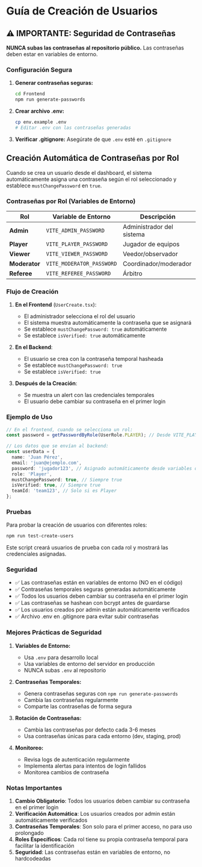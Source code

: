 # Guía de Creación de Usuarios

## ⚠️ IMPORTANTE: Seguridad de Contraseñas

**NUNCA subas las contraseñas al repositorio público.** Las contraseñas deben estar en variables de entorno.

### Configuración Segura

1. **Generar contraseñas seguras:**

   ```bash
   cd Frontend
   npm run generate-passwords
   ```

2. **Crear archivo .env:**

   ```bash
   cp env.example .env
   # Editar .env con las contraseñas generadas
   ```

3. **Verificar .gitignore:**
   Asegúrate de que `.env` esté en `.gitignore`

## Creación Automática de Contraseñas por Rol

Cuando se crea un usuario desde el dashboard, el sistema automáticamente asigna una contraseña según el rol seleccionado y establece `mustChangePassword` en `true`.

### Contraseñas por Rol (Variables de Entorno)

| Rol           | Variable de Entorno       | Descripción               |
| ------------- | ------------------------- | ------------------------- |
| **Admin**     | `VITE_ADMIN_PASSWORD`     | Administrador del sistema |
| **Player**    | `VITE_PLAYER_PASSWORD`    | Jugador de equipos        |
| **Viewer**    | `VITE_VIEWER_PASSWORD`    | Veedor/observador         |
| **Moderator** | `VITE_MODERATOR_PASSWORD` | Coordinador/moderador     |
| **Referee**   | `VITE_REFEREE_PASSWORD`   | Árbitro                   |

### Flujo de Creación

1. **En el Frontend** (`UserCreate.tsx`):

   - El administrador selecciona el rol del usuario
   - El sistema muestra automáticamente la contraseña que se asignará
   - Se establece `mustChangePassword: true` automáticamente
   - Se establece `isVerified: true` automáticamente

2. **En el Backend**:

   - El usuario se crea con la contraseña temporal hasheada
   - Se establece `mustChangePassword: true`
   - Se establece `isVerified: true`

3. **Después de la Creación**:
   - Se muestra un alert con las credenciales temporales
   - El usuario debe cambiar su contraseña en el primer login

### Ejemplo de Uso

```typescript
// En el frontend, cuando se selecciona un rol:
const password = getPasswordByRole(UserRole.PLAYER); // Desde VITE_PLAYER_PASSWORD

// Los datos que se envían al backend:
const userData = {
  name: 'Juan Pérez',
  email: 'juan@ejemplo.com',
  password: 'jugador123', // Asignado automáticamente desde variables de entorno
  role: 'Player',
  mustChangePassword: true, // Siempre true
  isVerified: true, // Siempre true
  teamId: 'team123', // Solo si es Player
};
```

### Pruebas

Para probar la creación de usuarios con diferentes roles:

```bash
npm run test-create-users
```

Este script creará usuarios de prueba con cada rol y mostrará las credenciales asignadas.

### Seguridad

- ✅ Las contraseñas están en variables de entorno (NO en el código)
- ✅ Contraseñas temporales seguras generadas automáticamente
- ✅ Todos los usuarios deben cambiar su contraseña en el primer login
- ✅ Las contraseñas se hashean con bcrypt antes de guardarse
- ✅ Los usuarios creados por admin están automáticamente verificados
- ✅ Archivo .env en .gitignore para evitar subir contraseñas

### Mejores Prácticas de Seguridad

1. **Variables de Entorno:**

   - Usa `.env` para desarrollo local
   - Usa variables de entorno del servidor en producción
   - NUNCA subas `.env` al repositorio

2. **Contraseñas Temporales:**

   - Genera contraseñas seguras con `npm run generate-passwords`
   - Cambia las contraseñas regularmente
   - Comparte las contraseñas de forma segura

3. **Rotación de Contraseñas:**

   - Cambia las contraseñas por defecto cada 3-6 meses
   - Usa contraseñas únicas para cada entorno (dev, staging, prod)

4. **Monitoreo:**
   - Revisa logs de autenticación regularmente
   - Implementa alertas para intentos de login fallidos
   - Monitorea cambios de contraseña

### Notas Importantes

1. **Cambio Obligatorio**: Todos los usuarios deben cambiar su contraseña en el primer login
2. **Verificación Automática**: Los usuarios creados por admin están automáticamente verificados
3. **Contraseñas Temporales**: Son solo para el primer acceso, no para uso prolongado
4. **Roles Específicos**: Cada rol tiene su propia contraseña temporal para facilitar la identificación
5. **Seguridad**: Las contraseñas están en variables de entorno, no hardcodeadas
